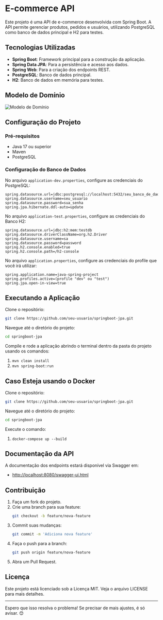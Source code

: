 # E-commerce API

Este projeto é uma API de e-commerce desenvolvida com Spring Boot. A API permite gerenciar produtos, pedidos e usuários, utilizando PostgreSQL como banco de dados principal e H2 para testes.

## Tecnologias Utilizadas

- **Spring Boot**: Framework principal para a construção da aplicação.
- **Spring Data JPA**: Para a persistência e acesso aos dados.
- **Spring Web**: Para a criação dos endpoints REST.
- **PostgreSQL**: Banco de dados principal.
- **H2**: Banco de dados em memória para testes.

## Modelo de Domínio

![Modelo de Domínio](https://github.com/user-attachments/assets/b16f15fd-d739-442f-b15f-0d474f9f7949)

## Configuração do Projeto

### Pré-requisitos

- Java 17 ou superior
- Maven
- PostgreSQL

### Configuração do Banco de Dados

No arquivo `application-dev.properties`, configure as credenciais do PostgreSQL:

```properties
spring.datasource.url=jdbc:postgresql://localhost:5432/seu_banco_de_dados
spring.datasource.username=seu_usuario
spring.datasource.password=sua_senha
spring.jpa.hibernate.ddl-auto=update
```

No arquivo `application-test.properties`, configure as credenciais do Banco H2:

```properties
spring.datasource.url=jdbc:h2:mem:testdb
spring.datasource.driverClassName=org.h2.Driver
spring.datasource.username=sa
spring.datasource.password=password
spring.h2.console.enabled=true
spring.h2.console.path=/h2-console
```

No arquivo `application.properties`, configure as credenciais do profile que você irá utilizar:

```properties
spring.application.name=java-spring-project
spring.profiles.active=(profile "dev" ou "test")
spring.jpa.open-in-view=true
```

## Executando a Aplicação

Clone o repositório:

```bash
git clone https://github.com/seu-usuario/springboot-jpa.git
```

Navegue até o diretório do projeto:

```bash
cd springboot-jpa
```

Compile e rode a aplicação abrindo o terminal dentro da pasta do projeto usando os comandos:

1. `mvn clean install`  
2. `mvn spring-boot:run`

## Caso Esteja usando o Docker

Clone o repositório:

```bash
git clone https://github.com/seu-usuario/springboot-jpa.git
```

Navegue até o diretório do projeto:

```bash
cd springboot-jpa
```
Execute o comando:

1. `docker-compose up --build`

## Documentação da API

A documentação dos endpoints estará disponível via Swagger em:

- [http://localhost:8080/swagger-ui.html](http://localhost:8080/swagger-ui.html)

## Contribuição

1. Faça um fork do projeto.  
2. Crie uma branch para sua feature:  
   ```bash
   git checkout -b feature/nova-feature
   ```
3. Commit suas mudanças:  
   ```bash
   git commit -m 'Adiciona nova feature'
   ```
4. Faça o push para a branch:  
   ```bash
   git push origin feature/nova-feature
   ```
5. Abra um Pull Request.

## Licença

Este projeto está licenciado sob a Licença MIT. Veja o arquivo LICENSE para mais detalhes.

---

Espero que isso resolva o problema! Se precisar de mais ajustes, é só avisar. 😊
